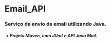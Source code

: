 # Email_API

### Serviço de envio de email utilizando Java.

##### -> Projeto Maven, com JUnit e API Java Mail.
